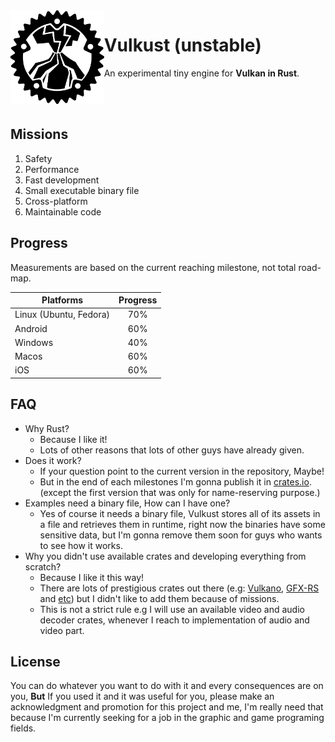<img align="left" alt="" src="https://github.com/Hossein-Noroozpour/vulkust-static-files/raw/master/vulkust_logo.png" height="150" />

# Vulkust (unstable)
An experimental tiny engine for **Vulkan in Rust**.

<br>
<br>

## Missions
 1. Safety
 1. Performance
 2. Fast development
 3. Small executable binary file
 4. Cross-platform
 5. Maintainable code

## Progress
Measurements are based on the current reaching milestone, not total road-map.

| Platforms             | Progress |
| --------------------- |:--------:|
| Linux (Ubuntu, Fedora)| 70%      |
| Android               | 60%      |
| Windows               | 40%      |
| Macos                 | 60%      |
| iOS                   | 60%      |

## FAQ
- Why Rust?
  - Because I like it!
  - Lots of other reasons that lots of other guys have already given.
- Does it work?
  - If your question point to the current version in the repository, Maybe!
  - But in the end of each milestones I'm gonna publish it in [crates.io](https://crates.io). (except the first version that was only for name-reserving purpose.)
- Examples need a binary file, How can I have one?
  - Yes of course it needs a binary file, Vulkust stores all of its assets in a file and retrieves them in runtime, right now the binaries have some sensitive data, but I'm gonna remove them soon for guys who wants to see how it works.
- Why you didn't use available crates and developing everything from scratch?
  - Because I like it this way!
  - There are lots of prestigious crates out there (e.g: [Vulkano](https://github.com/vulkano-rs/vulkano), [GFX-RS](https://github.com/gfx-rs/gfx) and [etc](https://github.com/rust-unofficial/awesome-rust#graphics)) but I didn't like to add them because of missions.
  - This is not a strict rule e.g I will use an available video and audio decoder crates, whenever I reach to implementation of audio and video part.


## License
You can do whatever you want to do with it and every consequences are on you, **But** If you used it and it was useful for you, please make an acknowledgment and promotion for this project and me, I'm really need that because I'm currently seeking for a job in the graphic and game programing fields.
